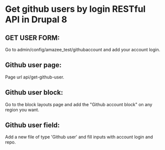 # Get github users by login RESTful API in Drupal 8

GET USER FORM:
----------------------

Go to admin/config/amazee_test/githubaccount and add your account login.


Github user page:
----------------------

Page url api/get-github-user.


Github user block:
----------------------

Go to the block layouts page and add the "Github account block"
on any region you want.

Github user field:
----------------------

Add a new file of type 'Github user' and fill inputs with account login
 and repo.

